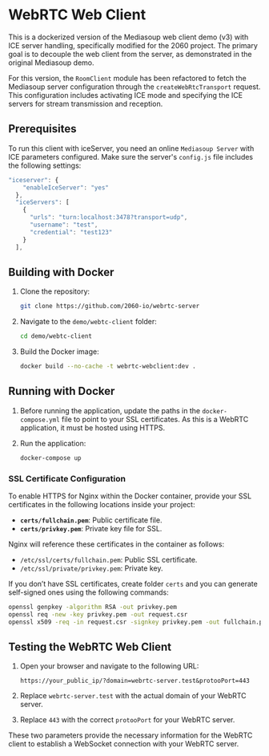 
# WebRTC Web Client

This is a dockerized version of the Mediasoup web client demo (v3) with ICE server handling, specifically modified for the 2060 project. The primary goal is to decouple the web client from the server, as demonstrated in the original Mediasoup demo.

For this version, the `RoomClient` module has been refactored to fetch the Mediasoup server configuration through the `createWebRtcTransport` request. This configuration includes activating ICE mode and specifying the ICE servers for stream transmission and reception.

## Prerequisites

To run this client with iceServer, you need an online `Mediasoup Server` with ICE parameters configured. Make sure the server's `config.js` file includes the following settings:

```javascript
"iceserver": {
    "enableIceServer": "yes"
  },
  "iceServers": [
    {
      "urls": "turn:localhost:3478?transport=udp",
      "username": "test",
      "credential": "test123"
    }
  ],
```

## Building with Docker

1. Clone the repository:
   ```bash
   git clone https://github.com/2060-io/webrtc-server
   ```

2. Navigate to the `demo/webtc-client` folder:
   ```bash
   cd demo/webtc-client
   ```

3. Build the Docker image:
   ```bash
   docker build --no-cache -t webrtc-webclient:dev .
   ```

## Running with Docker

1. Before running the application, update the paths in the `docker-compose.yml` file to point to your SSL certificates. As this is a WebRTC application, it must be hosted using HTTPS.

2. Run the application:
   ```bash
   docker-compose up
   ```

### SSL Certificate Configuration

To enable HTTPS for Nginx within the Docker container, provide your SSL certificates in the following locations inside your project:

- **`certs/fullchain.pem`**: Public certificate file.
- **`certs/privkey.pem`**: Private key file for SSL.

Nginx will reference these certificates in the container as follows:
- `/etc/ssl/certs/fullchain.pem`: Public SSL certificate.
- `/etc/ssl/private/privkey.pem`: Private key.

If you don’t have SSL certificates, create folder `certs` and you can generate self-signed ones using the following commands:

```bash
openssl genpkey -algorithm RSA -out privkey.pem
openssl req -new -key privkey.pem -out request.csr
openssl x509 -req -in request.csr -signkey privkey.pem -out fullchain.pem
```

## Testing the WebRTC Web Client

1. Open your browser and navigate to the following URL:

   ```
   https://your_public_ip/?domain=webrtc-server.test&protooPort=443
   ```

2. Replace `webrtc-server.test` with the actual domain of your WebRTC server.
3. Replace `443` with the correct `protooPort` for your WebRTC server.

These two parameters provide the necessary information for the WebRTC client to establish a WebSocket connection with your WebRTC server.

